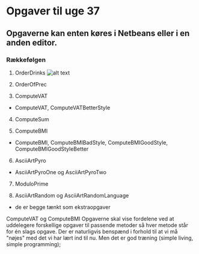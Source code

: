 # Opgaver til uge 37 
## Opgaverne kan enten køres i Netbeans eller i en anden editor.
### Rækkefølgen 

1) OrderDrinks
![alt text](https://thumbs.dreamstime.com/z/contemporary-classics-cocktail-set-excellent-vector-illustration-eps-62377542.jpg)

2) OrderOfPrec

3) ComputeVAT
- ComputeVAT, ComputeVATBetterStyle

4) ComputeSum

5) ComputeBMI
- ComputeBMI, ComputeBMIBadStyle, ComputeBMIGoodStyle, ComputeBMIGoodStyleBetter

6) AsciiArtPyro
- AsciiArtPyroOne og AsciiArtPyroTwo 

7) ModuloPrime

8) AsciiArtRandom og AsciiArtRandomLanguage 
- de er begge tænkt som ekstraopgaver


ComputeVAT og ComputeBMI Opgaverne skal vise fordelene ved at uddelegere 
forskellige opgaver til passende metoder så hver metode står for én slags opgave. 
Der er naturligvis benspænd i forhold til at vi må "nøjes" med det vi har lært 
ind til nu. Men det er god træning (simple living, simple programming);

